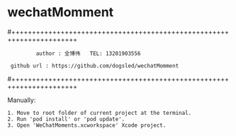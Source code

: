 # wechatMomment

#++++++++++++++++++++++++++++++++++++++++++++++++++++++++++++++++++++++

		     author : 全博伟   TEL: 13201903556

	 github url : https://github.com/dogsled/wechatMomment

#++++++++++++++++++++++++++++++++++++++++++++++++++++++++++++++++++++++


Manually:
	
	1. Move to root folder of current project at the terminal.
	2. Run 'pod install' or 'pod update'.
	3. Open 'WeChatMoments.xcworkspace' Xcode project.

